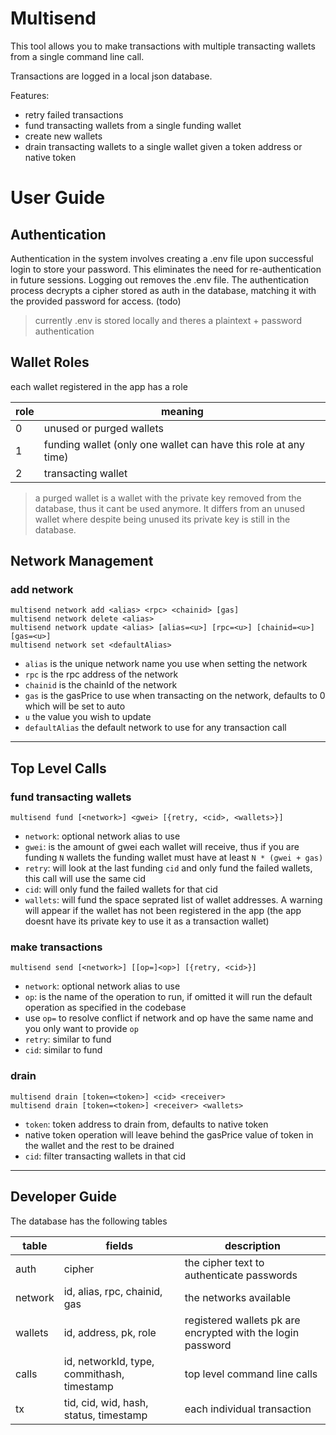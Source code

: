 # Multisend

This tool allows you to make transactions with multiple transacting wallets from a single command line call.

Transactions are logged in a local json database.

Features:
- retry failed transactions
- fund transacting wallets from a single funding wallet
- create new wallets
- drain transacting wallets to a single wallet given a token address or native token

# User Guide

## Authentication

Authentication in the system involves creating a .env file upon successful login to store your password. This eliminates the need for re-authentication in future sessions. Logging out removes the .env file. The authentication process decrypts a cipher stored as auth in the database, matching it with the provided password for access. (todo)

> currently .env is stored locally and theres a plaintext + password authentication

## Wallet Roles

each wallet registered in the app has a role

role | meaning
-|-
0 | unused or purged wallets
1 | funding wallet (only one wallet can have this role at any time)
2 | transacting wallet

> a purged wallet is a wallet with the private key removed from the database, thus it cant be used anymore. It differs from an unused wallet where despite being unused its private key is still in the database.

## Network Management

### add network
```
multisend network add <alias> <rpc> <chainid> [gas]
multisend network delete <alias>
multisend network update <alias> [alias=<u>] [rpc=<u>] [chainid=<u>] [gas=<u>]
multisend network set <defaultAlias>
```
- `alias` is the unique network name you use when setting the network
- `rpc` is the rpc address of the network
- `chainid` is the chainId of the network
- `gas` is the gasPrice to use when transacting on the network, defaults to 0 which will be set to auto
- `u` the value you wish to update
- `defaultAlias` the default network to use for any transaction call

---

## Top Level Calls

### fund transacting wallets
```
multisend fund [<network>] <gwei> [{retry, <cid>, <wallets>}]
```
- `network`: optional network alias to use
- `gwei`: is the amount of gwei each wallet will receive, thus if you are funding `N` wallets the funding wallet must have at least `N * (gwei + gas)`
- `retry`: will look at the last funding `cid` and only fund the failed wallets, this call will use the same cid
- `cid`: will only fund the failed wallets for that cid
- `wallets`: will fund the space seprated list of wallet addresses. A warning will appear if the wallet has not been registered in the app (the app doesnt have its private key to use it as a transaction wallet)


### make transactions
```
multisend send [<network>] [[op=]<op>] [{retry, <cid>}]
```
- `network`: optional network alias to use
- `op`: is the name of the operation to run, if omitted it will run the default operation as specified in the codebase
- use `op=` to resolve conflict if network and op have the same name and you only want to provide `op`
- `retry`: similar to fund
- `cid`: similar to fund

### drain
```
multisend drain [token=<token>] <cid> <receiver>
multisend drain [token=<token>] <receiver> <wallets>
```
- `token`: token address to drain from, defaults to native token
- native token operation will leave behind the gasPrice value of token in the wallet and the rest to be drained
- `cid`: filter transacting wallets in that cid

---

## Developer Guide

The database has the following tables

table | fields | description
-|-|-
auth | cipher | the cipher text to authenticate passwords
network | id, alias, rpc, chainid, gas | the networks available
wallets | id, address, pk, role | registered wallets pk are encrypted with the login password
calls | id, networkId, type, commithash, timestamp | top level command line calls
tx | tid, cid, wid, hash, status, timestamp | each individual transaction